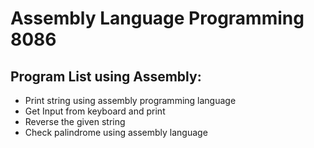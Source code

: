 # Assembly Language Programming 8086

## Program List using Assembly:
-   Print string using assembly programming language
-   Get Input from keyboard and print
-   Reverse the given string
-   Check palindrome using assembly language
